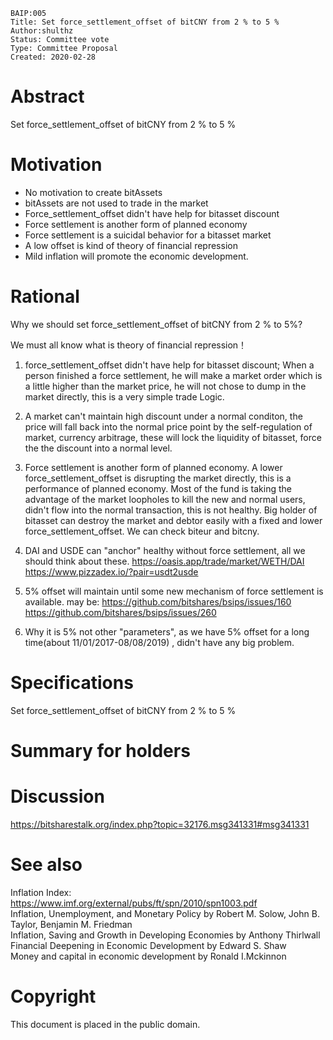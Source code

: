 ```
BAIP:005 
Title: Set force_settlement_offset of bitCNY from 2 % to 5 %
Author:shulthz
Status: Committee vote
Type: Committee Proposal
Created: 2020-02-28
```

# Abstract

Set force_settlement_offset of bitCNY from 2 % to 5 %

# Motivation

- No motivation to create bitAssets 
- bitAssets are not used to trade in the market
- Force_settlement_offset didn't have help for bitasset discount
- Force settlement is another form of planned economy
- Force settlement is a suicidal behavior for a bitasset market
- A low offset is kind of theory of financial repression
- Mild inflation will promote the economic development.

# Rational

Why we should set force_settlement_offset of bitCNY from 2 % to 5%?

We must all know what is theory of financial repression！

1. force_settlement_offset didn't have help for bitasset discount;
When a person finished a force settlement, he will make a market order which is a little higher than the market price, he will not chose to dump in the market directly, this is a very simple trade Logic.

2. A market can't maintain high discount under a normal conditon, the price will fall back into the normal price point by the self-regulation of market, currency arbitrage, these will lock the liquidity of bitasset, force the the discount into a normal level.

3. Force settlement is another form of planned economy.
A lower force_settlement_offset is disrupting the market directly, this is a performance of planned economy.
Most of the fund is taking the advantage of the market loopholes to kill the new and normal users, didn't flow into the normal transaction, this is not healthy.
Big holder of bitasset can destroy the market and debtor easily with a fixed and lower force_settlement_offset.
We can check biteur and bitcny.

4. DAI and USDE can "anchor" healthy without force settlement, all we should think about these.
   https://oasis.app/trade/market/WETH/DAI
   https://www.pizzadex.io/?pair=usdt2usde

5. 5% offset will maintain until some new mechanism of force settlement is available.
   may be:
   https://github.com/bitshares/bsips/issues/160
   https://github.com/bitshares/bsips/issues/260

6. Why it is 5% not other "parameters", as we have 5% offset for a long time(about 11/01/2017-08/08/2019) , didn't have any big problem.

# Specifications

Set force_settlement_offset of bitCNY from 2 % to 5 %

# Summary for holders

# Discussion

https://bitsharestalk.org/index.php?topic=32176.msg341331#msg341331

# See also

Inflation Index:   
https://www.imf.org/external/pubs/ft/spn/2010/spn1003.pdf   
Inflation, Unemployment, and Monetary Policy  by Robert M. Solow, John B. Taylor, Benjamin M. Friedman   
Inflation, Saving and Growth in Developing Economies by Anthony Thirlwall   
Financial Deepening in Economic Development by  Edward S. Shaw   
Money and capital in economic development by Ronald I.Mckinnon   


# Copyright

This document is placed in the public domain.
